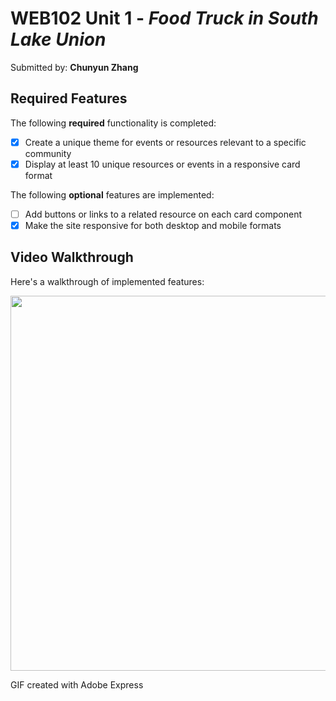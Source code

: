 # WEB102 Unit 1 - *Food Truck in South Lake Union*

Submitted by: **Chunyun Zhang**

## Required Features

The following **required** functionality is completed:

* [x] Create a unique theme for events or resources relevant to a specific community
* [x] Display at least 10 unique resources or events in a responsive card format

The following **optional** features are implemented:

* [ ] Add buttons or links to a related resource on each card component
* [x] Make the site responsive for both desktop and mobile formats

## Video Walkthrough

Here's a walkthrough of implemented features:

<img src="" width="600">

GIF created with Adobe Express